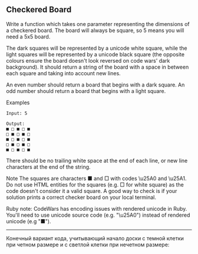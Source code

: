 ## Checkered Board

Write a function which takes one parameter representing the dimensions of a checkered board. The board will always be square, so 5 means you will need a 5x5 board.

The dark squares will be represented by a unicode white square, while the light squares will be represented by a unicode black square (the opposite colours ensure the board doesn't look reversed on code wars' dark background). It should return a string of the board with a space in between each square and taking into account new lines.

An even number should return a board that begins with a dark square. An odd number should return a board that begins with a light square.

Examples

```
Input: 5

Output:
■ □ ■ □ ■
□ ■ □ ■ □
■ □ ■ □ ■
□ ■ □ ■ □
■ □ ■ □ ■
```

There should be no trailing white space at the end of each line, or new line characters at the end of the string.

Note
The squares are characters ■ and □ with codes \u25A0 and \u25A1.
Do not use HTML entities for the squares (e.g. □ for white square) as the code doesn't consider it a valid square. A good way to check is if your solution prints a correct checker board on your local terminal.

Ruby note: CodeWars has encoding issues with rendered unicode in Ruby. You'll need to use unicode source code (e.g. "\u25A0") instead of rendered unicode (e.g "■").

---

Конечный вариант кода, учитывающий начало доски с темной клетки при четном размере и с светлой клетки при нечетном размере:
